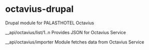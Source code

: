 octavius-drupal
===============

Drupal module for PALASTHOTEL Octavius

__api/octavius/list/1..n
Provides JSON for Octavius Service

__api/octavius/importer
Module fetches data from Octavius Service
